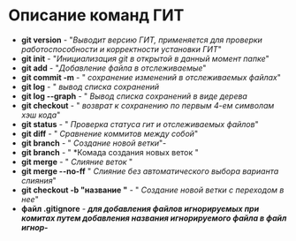 # Описание команд ГИТ
* **git version** - "*Выводит версию ГИТ, применяется для проверки работоспособности и корректности установки ГИТ*"
* **git init** - "*Инициализация git в открытой в данный момент папке*"
* **git add** - "*Добавление файла в отслеживаемые*"
* **git commit -m** - " *сохранение изменений в отслеживаемых файлах*"
* **git log** - " *вывод списка сохранений*
* **git log --graph** - " *Вывод списка сохранений в виде дерева*
* **git checkout** - " *возврат к сохранению по первым 4-ем символам хэш кода*"
* **git status** - " *Проверка статуса гит и отслеживаемых файлов*"
* **git diff** - " *Сравнение коммитов между собой*"
* **git branch** - " *Создание новой ветки*"-
* **git branch** - " *Комада создания новых веток "
* **git merge** - " *Слияние веток* "
* **git merge --no-ff** " *Слияние без автоматического выбора варианта слияния*"
* **git checkout -b "название "** - " *Создание новой ветки с переходом в нее*"
* **файл .gitignore** - _**для добавления файлов игнорируемых при комитах путем добавления названия игнорируемого файла в файл игнор-**_
